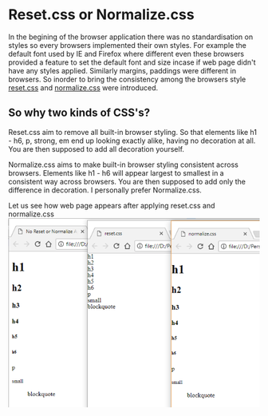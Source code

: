 # Reset.css or Normalize.css
In the begining of the browser application there was no standardisation on styles so every browsers implemented their own styles. For example the default font used by IE and Firefox where different even these browsers provided a feature to set the default font and size incase if web page didn't have any styles applied. Similarly margins, paddings were different in browsers. So inorder to bring the consistency among the browsers style [reset.css](http://meyerweb.com/eric/tools/css/reset/reset.css) and [normalize.css](https://necolas.github.io/normalize.css/7.0.0/normalize.css) were introduced.

## So why two kinds of CSS's?
Reset.css aim to remove all built-in browser styling. So that elements like h1 - h6, p, strong, em end up looking exactly alike, having no decoration at all. You are then supposed to add all decoration yourself.

Normalize.css aims to make built-in browser styling consistent across browsers. Elements like h1 - h6 will appear largest to smallest in a consistent way across browsers. You are then supposed to add only the difference in decoration. I personally prefer Normalize.css. 

Let us see how web page appears after applying reset.css and normalize.css
![No CSS, Reset, Normalize](reset-normalize.png) 